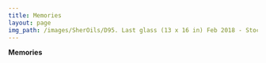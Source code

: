 ```yaml
---
title: Memories
layout: page
img_path: /images/SherOils/D95. Last glass (13 x 16 in) Feb 2018 - Stockholm.jpg
---
```


**Memories**
